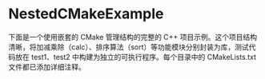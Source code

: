# NestedCMakeExample
下面是一个使用嵌套的 CMake 管理结构的完整的 C++ 项目示例。这个项目结构清晰，将加减乘除（calc）、排序算法（sort）等功能模块分别封装为库，测试代码放在 test1、test2 中构建为独立的可执行程序。每个目录中的 CMakeLists.txt 文件都已添加详细注释。
